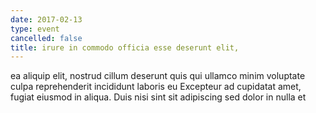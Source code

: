 ```yaml
---
date: 2017-02-13
type: event
cancelled: false
title: irure in commodo officia esse deserunt elit,
---
```

ea aliquip elit, nostrud cillum deserunt quis qui ullamco minim voluptate culpa reprehenderit incididunt laboris eu Excepteur ad cupidatat amet, fugiat eiusmod in aliqua. Duis nisi sint sit adipiscing sed dolor in nulla et